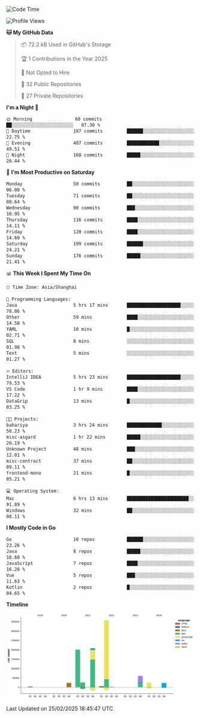 <!--START_SECTION:waka-->
![Code Time](http://img.shields.io/badge/Code%20Time-4%2C010%20hrs%2057%20mins-blue)

![Profile Views](http://img.shields.io/badge/Profile%20Views-0-blue)

**🐱 My GitHub Data** 

> 📦 72.2 kB Used in GitHub's Storage 
 > 
> 🏆 1 Contributions in the Year 2025
 > 
> 🚫 Not Opted to Hire
 > 
> 📜 32 Public Repositories 
 > 
> 🔑 27 Private Repositories 
 > 
**I'm a Night 🦉** 

```text
🌞 Morning                60 commits          ██░░░░░░░░░░░░░░░░░░░░░░░   07.30 % 
🌆 Daytime                187 commits         ██████░░░░░░░░░░░░░░░░░░░   22.75 % 
🌃 Evening                407 commits         ████████████░░░░░░░░░░░░░   49.51 % 
🌙 Night                  168 commits         █████░░░░░░░░░░░░░░░░░░░░   20.44 % 
```
📅 **I'm Most Productive on Saturday** 

```text
Monday                   50 commits          ██░░░░░░░░░░░░░░░░░░░░░░░   06.08 % 
Tuesday                  71 commits          ██░░░░░░░░░░░░░░░░░░░░░░░   08.64 % 
Wednesday                90 commits          ███░░░░░░░░░░░░░░░░░░░░░░   10.95 % 
Thursday                 116 commits         ████░░░░░░░░░░░░░░░░░░░░░   14.11 % 
Friday                   120 commits         ████░░░░░░░░░░░░░░░░░░░░░   14.60 % 
Saturday                 199 commits         ██████░░░░░░░░░░░░░░░░░░░   24.21 % 
Sunday                   176 commits         █████░░░░░░░░░░░░░░░░░░░░   21.41 % 
```


📊 **This Week I Spent My Time On** 

```text
🕑︎ Time Zone: Asia/Shanghai

💬 Programming Languages: 
Java                     5 hrs 17 mins       ████████████████████░░░░░   78.06 % 
Other                    59 mins             ████░░░░░░░░░░░░░░░░░░░░░   14.58 % 
YAML                     10 mins             █░░░░░░░░░░░░░░░░░░░░░░░░   02.71 % 
SQL                      8 mins              ░░░░░░░░░░░░░░░░░░░░░░░░░   01.98 % 
Text                     5 mins              ░░░░░░░░░░░░░░░░░░░░░░░░░   01.27 % 

🔥 Editors: 
IntelliJ IDEA            5 hrs 23 mins       ████████████████████░░░░░   79.53 % 
VS Code                  1 hr 9 mins         ████░░░░░░░░░░░░░░░░░░░░░   17.22 % 
DataGrip                 13 mins             █░░░░░░░░░░░░░░░░░░░░░░░░   03.25 % 

🐱‍💻 Projects: 
bahariya                 3 hrs 24 mins       █████████████░░░░░░░░░░░░   50.23 % 
misc-asgard              1 hr 22 mins        █████░░░░░░░░░░░░░░░░░░░░   20.19 % 
Unknown Project          48 mins             ███░░░░░░░░░░░░░░░░░░░░░░   12.01 % 
misc-contract            37 mins             ██░░░░░░░░░░░░░░░░░░░░░░░   09.11 % 
frontend-mono            21 mins             █░░░░░░░░░░░░░░░░░░░░░░░░   05.21 % 

💻 Operating System: 
Mac                      6 hrs 13 mins       ███████████████████████░░   91.89 % 
Windows                  32 mins             ██░░░░░░░░░░░░░░░░░░░░░░░   08.11 % 
```

**I Mostly Code in Go** 

```text
Go                       10 repos            ██████░░░░░░░░░░░░░░░░░░░   23.26 % 
Java                     8 repos             █████░░░░░░░░░░░░░░░░░░░░   18.60 % 
JavaScript               7 repos             ████░░░░░░░░░░░░░░░░░░░░░   16.28 % 
Vue                      5 repos             ███░░░░░░░░░░░░░░░░░░░░░░   11.63 % 
Kotlin                   2 repos             █░░░░░░░░░░░░░░░░░░░░░░░░   04.65 % 
```



**Timeline**

![Lines of Code chart](https://raw.githubusercontent.com/youtiaoguagua/youtiaoguagua/master/assets/bar_graph.png)


 Last Updated on 25/02/2025 18:45:47 UTC
<!--END_SECTION:waka-->